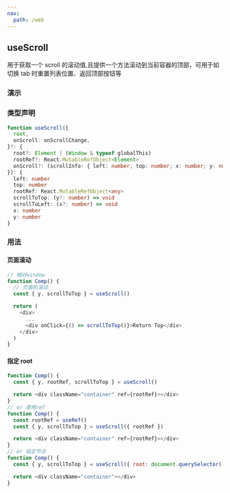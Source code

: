 ```yaml
---
nav:
  path: /web
---
```


## useScroll

用于获取一个 scroll 的滚动值,且提供一个方法滚动到当前容器的顶部，可用于如切换 tab 时重置列表位置、返回顶部按钮等

### 演示

<code src="./demo.tsx"></code>

### 类型声明

```typescript
function useScroll({
  root,
  onScroll: onScrollChange,
}?: {
  root?: Element | (Window & typeof globalThis)
  rootRef?: React.MutableRefObject<Element>
  onScroll?: (scrollInfo: { left: number; top: number; x: number; y: number }) => void
}): {
  left: number
  top: number
  rootRef: React.MutableRefObject<any>
  scrollToTop: (y?: number) => void
  scrollToLeft: (x?: number) => void
  x: number
  y: number
}
```

### 用法

#### 页面滚动

```javascript
// 相对window
function Comp() {
  // 页面的滚动
  const { y, scrollToTop } = useScroll()

  return (
    <div>
      ...
      <div onClick={() => scrollToTop()}>Return Top</div>
    </div>
  )
}
```

#### 指定 root

```javascript
function Comp() {
  const { y, rootRef, scrollToTop } = useScroll()

  return <div className="container" ref={rootRef}></div>
}
// or 使用ref
function Comp() {
  const rootRef = useRef()
  const { y, scrollToTop } = useScroll({ rootRef })

  return <div className="container" ref={rootRef}></div>
}
// or 指定节点
function Comp() {
  const { y, scrollToTop } = useScroll({ root: document.querySelector('.container') })

  return <div className="container"></div>
}
```
